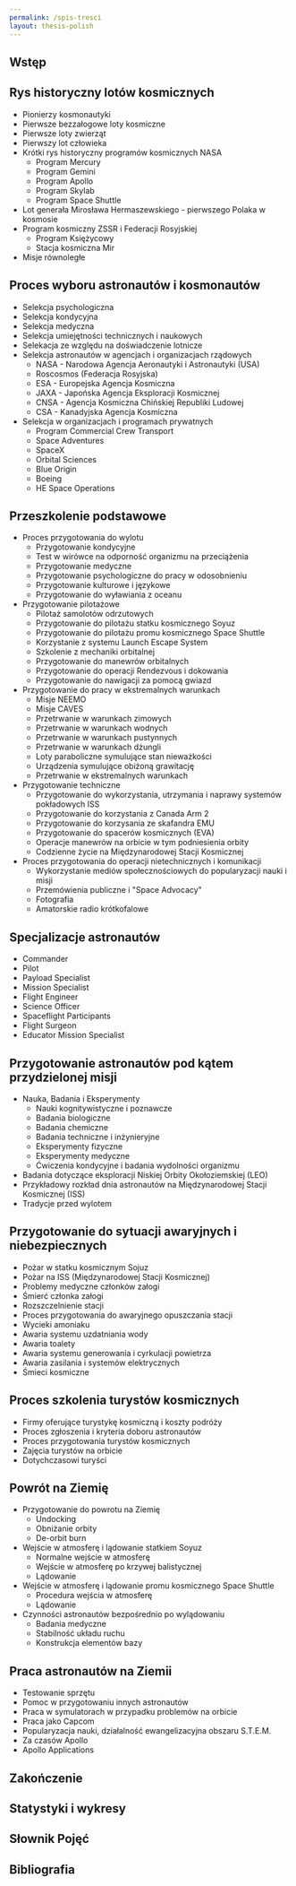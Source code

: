 ```yaml
---
permalink: /spis-tresci
layout: thesis-polish
---
```



## Wstęp

## Rys historyczny lotów kosmicznych
  - Pionierzy kosmonautyki
  - Pierwsze bezzałogowe loty kosmiczne
  - Pierwsze loty zwierząt
  - Pierwszy lot człowieka
  - Krótki rys historyczny programów kosmicznych NASA
    - Program Mercury
    - Program Gemini
    - Program Apollo
    - Program Skylab
    - Program Space Shuttle
  - Lot generała Mirosława Hermaszewskiego - pierwszego Polaka w kosmosie
  - Program kosmiczny ZSSR i Federacji Rosyjskiej
    - Program Księżycowy
    - Stacja kosmiczna Mir
  - Misje równoległe

## Proces wyboru astronautów i kosmonautów
  - Selekcja psychologiczna
  - Selekcja kondycyjna
  - Selekcja medyczna
  - Selekcja umiejętności technicznych i naukowych
  - Selekacja ze względu na doświadczenie lotnicze
  - Selekcja astronautów w agencjach i organizacjach rządowych
    - NASA - Narodowa Agencja Aeronautyki i Astronautyki (USA)
    - Roscosmos (Federacja Rosyjska)
    - ESA - Europejska Agencja Kosmiczna
    - JAXA - Japońska Agencja Eksploracji Kosmicznej
    - CNSA - Agencja Kosmiczna Chińskiej Republiki Ludowej
    - CSA - Kanadyjska Agencja Kosmiczna
  - Selekcja w organizacjach i programach prywatnych
    - Program Commercial Crew Transport
    - Space Adventures
    - SpaceX
    - Orbital Sciences
    - Blue Origin
    - Boeing
    - HE Space Operations

## Przeszkolenie podstawowe
  - Proces przygotowania do wylotu
    - Przygotowanie kondycyjne
    - Test w wirówce na odporność organizmu na przeciążenia
    - Przygotowanie medyczne
    - Przygotowanie psychologiczne do pracy w odosobnieniu
    - Przygotowanie kulturowe i językowe
    - Przygotowanie do wyławiania z oceanu
  - Przygotowanie pilotażowe
    - Pilotaż samolotów odrzutowych
    - Przygotowanie do pilotażu statku kosmicznego Soyuz
    - Przygotowanie do pilotażu promu kosmicznego Space Shuttle
    - Korzystanie z systemu Launch Escape System
    - Szkolenie z mechaniki orbitalnej
    - Przygotowanie do manewrów orbitalnych
    - Przygotowanie do operacji Rendezvous i dokowania
    - Przygotowanie do nawigacji za pomocą gwiazd
  - Przygotowanie do pracy w ekstremalnych warunkach
    - Misje NEEMO
    - Misje CAVES
    - Przetrwanie w warunkach zimowych
    - Przetrwanie w warunkach wodnych
    - Przetrwanie w warunkach pustynnych
    - Przetrwanie w warunkach dżungli
    - Loty paraboliczne symulujące stan nieważkości
    - Urządzenia symulujące obiżoną grawitację
    - Przetrwanie w ekstremalnych warunkach
  - Przygotowanie techniczne
    - Przygotowanie do wykorzystania, utrzymania i naprawy systemów pokładowych ISS
    - Przygotowanie do korzystania z Canada Arm 2
    - Przygotowanie do korzysania ze skafandra EMU
    - Przygotowanie do spacerów kosmicznych (EVA)
    - Operacje manewrów na orbicie w tym podniesienia orbity
    - Codzienne życie na Międzynarodowej Stacji Kosmicznej
  - Proces przygotowania do operacji nietechnicznych i komunikacji
    - Wykorzystanie mediów społecznościowych do popularyzacji nauki i misji
    - Przemówienia publiczne i "Space Advocacy"
    - Fotografia
    - Amatorskie radio krótkofalowe

## Specjalizacje astronautów
  - Commander
  - Pilot
  - Payload Specialist
  - Mission Specialist
  - Flight Engineer
  - Science Officer
  - Spaceflight Participants
  - Flight Surgeon
  - Educator Mission Specialist

## Przygotowanie astronautów pod kątem przydzielonej misji
  - Nauka, Badania i Eksperymenty
    - Nauki kognitywistyczne i poznawcze
    - Badania biologiczne
    - Badania chemiczne
    - Badania techniczne i inżynieryjne
    - Eksperymenty fizyczne
    - Eksperymenty medyczne
    - Ćwiczenia kondycyjne i badania wydolności organizmu
  - Badania dotyczące eksploracji Niskiej Orbity Okołoziemskiej (LEO)
  - Przykładowy rozkład dnia astronautów na Międzynarodowej Stacji Kosmicznej (ISS)
  - Tradycje przed wylotem

## Przygotowanie do sytuacji awaryjnych i niebezpiecznych
  - Pożar w statku kosmicznym Sojuz
  - Pożar na ISS (Międzynarodowej Stacji Kosmicznej)
  - Problemy medyczne członków załogi
  - Śmierć członka załogi
  - Rozszczelnienie stacji
  - Proces przygotowania do awaryjnego opuszczania stacji
  - Wycieki amoniaku
  - Awaria systemu uzdatniania wody
  - Awaria toalety
  - Awaria systemu generowania i cyrkulacji powietrza
  - Awaria zasilania i systemów elektrycznych
  - Śmieci kosmiczne

## Proces szkolenia turystów kosmicznych
  - Firmy oferujące turystykę kosmiczną i koszty podróży
  - Proces zgłoszenia i kryteria doboru astronautów
  - Proces przygotowania turystów kosmicznych
  - Zajęcia turystów na orbicie
  - Dotychczasowi turyści

## Powrót na Ziemię
  - Przygotowanie do powrotu na Ziemię
    - Undocking
    - Obniżanie orbity
    - De-orbit burn
  - Wejście w atmosferę i lądowanie statkiem Soyuz
    - Normalne wejście w atmosferę
    - Wejście w atmosferę po krzywej balistycznej
    - Lądowanie
  - Wejście w atmosferę i lądowanie promu kosmicznego Space Shuttle
    - Procedura wejścia w atmosferę
    - Lądowanie
  - Czynności astronautów bezpośrednio po wylądowaniu
    - Badania medyczne
    - Stabilność układu ruchu
    - Konstrukcja elementów bazy

## Praca astronautów na Ziemii
  - Testowanie sprzętu
  - Pomoc w przygotowaniu innych astronautów
  - Praca w symulatorach w przypadku problemów na orbicie
  - Praca jako Capcom
  - Popularyzacja nauki, działalność ewangelizacyjna obszaru S.T.E.M.
  - Za czasów Apollo
  - Apollo Applications

## Zakończenie

## Statystyki i wykresy

## Słownik Pojęć

## Bibliografia
